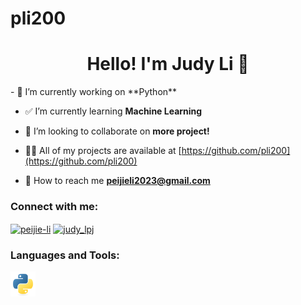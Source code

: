 # pli200
<h1 align="center">Hello! I'm Judy Li 🥰 </h1>
- 🔭 I’m currently working on **Python**

- ✅ I’m currently learning **Machine Learning**

- 👯 I’m looking to collaborate on **more project!**

- 👨‍💻 All of my projects are available at [https://github.com/pli200](https://github.com/pli200)

- 💬 How to reach me **peijieli2023@gmail.com**

<h3 align="left">Connect with me:</h3>
<p align="left">
<a href="https://linkedin.com/in/peijie-li" target="blank"><img align="center" src="https://raw.githubusercontent.com/rahuldkjain/github-profile-readme-generator/master/src/images/icons/Social/linked-in-alt.svg" alt="peijie-li" height="30" width="40" /></a>
<a href="https://instagram.com/judy_lpj" target="blank"><img align="center" src="https://raw.githubusercontent.com/rahuldkjain/github-profile-readme-generator/master/src/images/icons/Social/instagram.svg" alt="judy_lpj" height="30" width="40" /></a>
</p>

<h3 align="left">Languages and Tools:</h3>
<p align="left"> <a href="https://www.python.org" target="_blank" rel="noreferrer"> <img src="https://raw.githubusercontent.com/devicons/devicon/master/icons/python/python-original.svg" alt="python" width="40" height="40"/> </a> </p>
